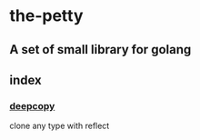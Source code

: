 # the-petty

## A set of small library for golang

## index

### [deepcopy](deepcopy/readme.md)

clone any type with reflect